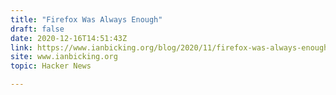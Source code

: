 ```yaml
---
title: "Firefox Was Always Enough"
draft: false
date: 2020-12-16T14:51:43Z
link: https://www.ianbicking.org/blog/2020/11/firefox-was-always-enough.html?utm_medium=RSS&utm_source=hune
site: www.ianbicking.org
topic: Hacker News  

---
```

